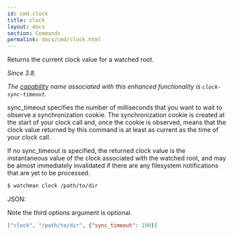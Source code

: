 ```yaml
---
id: cmd.clock
title: clock
layout: docs
section: Commands
permalink: docs/cmd/clock.html
---
```


Returns the current clock value for a watched root.

*Since 3.8.*

*The [capability](/watchman/docs/capabilities.html) name associated with this
enhanced functionality is `clock-sync-timeout`.*

sync_timeout specifies the number of milliseconds that you want to
wait to observe a synchronization cookie. The synchronization cookie
is created at the start of your clock call and, once the cookie is
observed, means that the clock value returned by this command is at
least as current as the time of your clock call.

If no sync_timeout is specified, the returned clock value is the
instantaneous value of the clock associated with the watched root, and
may be almost immediately invalidated if there are any filesystem
notifications that are yet to be processed.

```bash
$ watchman clock /path/to/dir
```

JSON:

Note the third options argument is optional.

```json
["clock", "/path/to/dir", {"sync_timeout": 100}]
```

